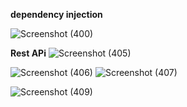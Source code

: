 **dependency injection**

![Screenshot (400)](https://github.com/SanjitKumar49/SpringBootLearningProjects/assets/113637775/b4a7abfc-df34-4f13-ba6f-71caf59570ef)

**Rest APi**
![Screenshot (405)](https://github.com/SanjitKumar49/SpringBootLearningProjects/assets/113637775/a954fe0a-28d2-4188-ad20-5ef37f91c30b)

![Screenshot (406)](https://github.com/SanjitKumar49/SpringBootLearningProjects/assets/113637775/47223ec0-5ace-42d5-be5a-a5263f5efeed)
![Screenshot (407)](https://github.com/SanjitKumar49/SpringBootLearningProjects/assets/113637775/de99d625-87c6-4227-bd81-0da66d7a09be)

![Screenshot (409)](https://github.com/SanjitKumar49/SpringBootLearningProjects/assets/113637775/d83b11d0-7a7a-4ae3-90f9-3f290c61859f)
